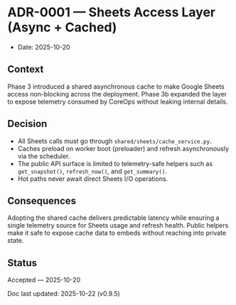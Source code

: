 # ADR-0001 — Sheets Access Layer (Async + Cached)

- Date: 2025-10-20

## Context

Phase 3 introduced a shared asynchronous cache to make Google Sheets access non-blocking across the deployment. Phase 3b expanded the layer to expose telemetry consumed by CoreOps without leaking internal details.

## Decision

- All Sheets calls must go through `shared/sheets/cache_service.py`.
- Caches preload on worker boot (preloader) and refresh asynchronously via the scheduler.
- The public API surface is limited to telemetry-safe helpers such as `get_snapshot()`, `refresh_now()`, and `get_summary()`.
- Hot paths never await direct Sheets I/O operations.

## Consequences

Adopting the shared cache delivers predictable latency while ensuring a single telemetry source for Sheets usage and refresh health. Public helpers make it safe to expose cache data to embeds without reaching into private state.

## Status

Accepted — 2025-10-20

Doc last updated: 2025-10-22 (v0.9.5)
